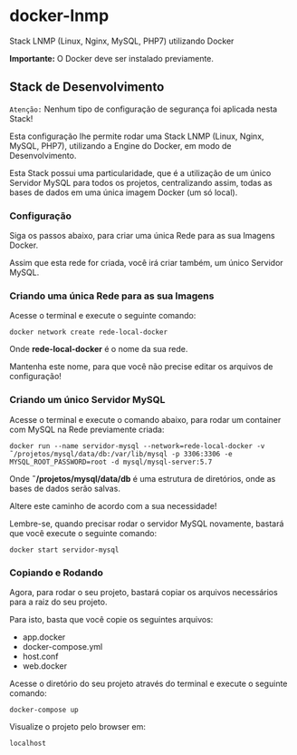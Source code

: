 # docker-lnmp
Stack LNMP (Linux, Nginx, MySQL, PHP7) utilizando Docker

**Importante:** O Docker deve ser instalado previamente.

## Stack de Desenvolvimento

`Atenção:` Nenhum tipo de configuração de segurança foi aplicada nesta Stack!

Esta configuração lhe permite rodar uma Stack LNMP (Linux, Nginx, MySQL, PHP7), utilizando a Engine do Docker, em modo de Desenvolvimento.

Esta Stack possui uma particularidade, que é a utilização de um único Servidor MySQL para todos os projetos, centralizando assim, todas as bases de dados em uma única imagem Docker (um só local).

### Configuração

Siga os passos abaixo, para criar uma única Rede para as sua Imagens Docker.

Assim que esta rede for criada, você irá criar também, um único Servidor MySQL.

### Criando uma única Rede para as sua Imagens

Acesse o terminal e execute o seguinte comando:

    docker network create rede-local-docker
    
Onde **rede-local-docker** é o nome da sua rede. 

Mantenha este nome, para que você não precise editar os arquivos de configuração!

### Criando um único Servidor MySQL

Acesse o terminal e execute o comando abaixo, para rodar um container com MySQL na Rede previamente criada:
    
    docker run --name servidor-mysql --network=rede-local-docker -v ˜/projetos/mysql/data/db:/var/lib/mysql -p 3306:3306 -e MYSQL_ROOT_PASSWORD=root -d mysql/mysql-server:5.7

Onde **˜/projetos/mysql/data/db** é uma estrutura de diretórios, onde as bases de dados serão salvas.

Altere este caminho de acordo com a sua necessidade!

Lembre-se, quando precisar rodar o servidor MySQL novamente, bastará que você execute o seguinte comando:

    docker start servidor-mysql
    
### Copiando e Rodando

Agora, para rodar o seu projeto, bastará copiar os arquivos necessários para a raiz do seu projeto.

Para isto, basta que você copie os seguintes arquivos:
- app.docker
- docker-compose.yml
- host.conf
- web.docker

Acesse o diretório do seu projeto através do terminal e execute o seguinte comando:

    docker-compose up

Visualize o projeto pelo browser em:

    localhost
